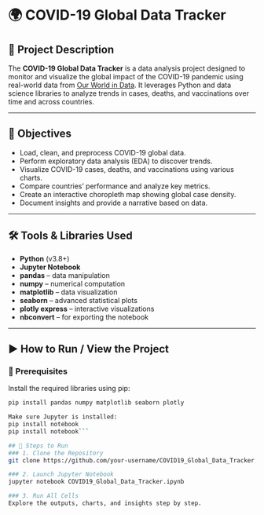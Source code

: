 # 🌍 COVID-19 Global Data Tracker

## 📘 Project Description

The **COVID-19 Global Data Tracker** is a data analysis project designed to monitor and visualize the global impact of the COVID-19 pandemic using real-world data from [Our World in Data](https://ourworldindata.org/coronavirus). It leverages Python and data science libraries to analyze trends in cases, deaths, and vaccinations over time and across countries.

---

## 🎯 Objectives

- Load, clean, and preprocess COVID-19 global data.
- Perform exploratory data analysis (EDA) to discover trends.
- Visualize COVID-19 cases, deaths, and vaccinations using various charts.
- Compare countries’ performance and analyze key metrics.
- Create an interactive choropleth map showing global case density.
- Document insights and provide a narrative based on data.

---

## 🛠️ Tools & Libraries Used

- **Python** (v3.8+)
- **Jupyter Notebook**
- **pandas** – data manipulation
- **numpy** – numerical computation
- **matplotlib** – data visualization
- **seaborn** – advanced statistical plots
- **plotly express** – interactive visualizations
- **nbconvert** – for exporting the notebook

---

## ▶️ How to Run / View the Project

### 🔧 Prerequisites

Install the required libraries using pip:
```bash
pip install pandas numpy matplotlib seaborn plotly

Make sure Jupyter is installed:
pip install notebook
pip install notebook```

## 🚀 Steps to Run
### 1. Clone the Repository
git clone https://github.com/your-username/COVID19_Global_Data_Tracker.git

### 2. Launch Jupyter Notebook
jupyter notebook COVID19_Global_Data_Tracker.ipynb

### 3. Run All Cells
Explore the outputs, charts, and insights step by step.







